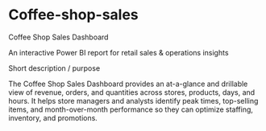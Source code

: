 # Coffee-shop-sales
Coffee Shop Sales Dashboard

An interactive Power BI report for retail sales & operations insights

Short description / purpose

The Coffee Shop Sales Dashboard provides an at-a-glance and drillable view of revenue, orders, and quantities across stores, products, days, and hours. It helps store managers and analysts identify peak times, top-selling items, and month-over-month performance so they can optimize staffing, inventory, and promotions.
